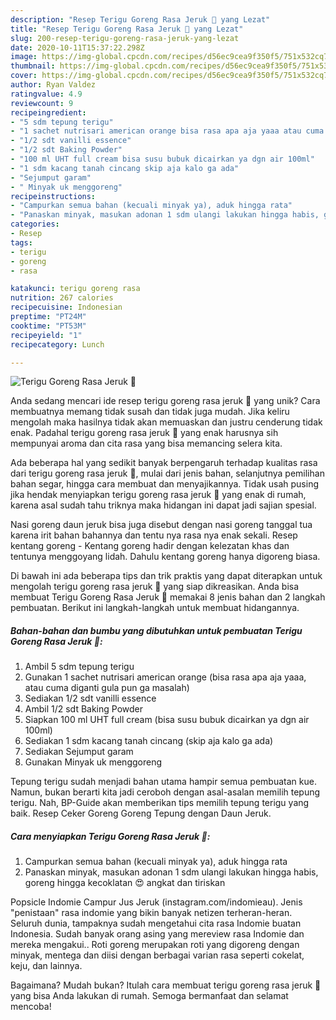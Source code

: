 ```yaml
---
description: "Resep Terigu Goreng Rasa Jeruk 🍊 yang Lezat"
title: "Resep Terigu Goreng Rasa Jeruk 🍊 yang Lezat"
slug: 200-resep-terigu-goreng-rasa-jeruk-yang-lezat
date: 2020-10-11T15:37:22.298Z
image: https://img-global.cpcdn.com/recipes/d56ec9cea9f350f5/751x532cq70/terigu-goreng-rasa-jeruk-🍊-foto-resep-utama.jpg
thumbnail: https://img-global.cpcdn.com/recipes/d56ec9cea9f350f5/751x532cq70/terigu-goreng-rasa-jeruk-🍊-foto-resep-utama.jpg
cover: https://img-global.cpcdn.com/recipes/d56ec9cea9f350f5/751x532cq70/terigu-goreng-rasa-jeruk-🍊-foto-resep-utama.jpg
author: Ryan Valdez
ratingvalue: 4.9
reviewcount: 9
recipeingredient:
- "5 sdm tepung terigu"
- "1 sachet nutrisari american orange bisa rasa apa aja yaaa atau cuma diganti gula pun ga masalah"
- "1/2 sdt vanilli essence"
- "1/2 sdt Baking Powder"
- "100 ml UHT full cream bisa susu bubuk dicairkan ya dgn air 100ml"
- "1 sdm kacang tanah cincang skip aja kalo ga ada"
- "Sejumput garam"
- " Minyak uk menggoreng"
recipeinstructions:
- "Campurkan semua bahan (kecuali minyak ya), aduk hingga rata"
- "Panaskan minyak, masukan adonan 1 sdm ulangi lakukan hingga habis, goreng hingga kecoklatan 😍 angkat dan tiriskan"
categories:
- Resep
tags:
- terigu
- goreng
- rasa

katakunci: terigu goreng rasa 
nutrition: 267 calories
recipecuisine: Indonesian
preptime: "PT24M"
cooktime: "PT53M"
recipeyield: "1"
recipecategory: Lunch

---
```



![Terigu Goreng Rasa Jeruk 🍊](https://img-global.cpcdn.com/recipes/d56ec9cea9f350f5/751x532cq70/terigu-goreng-rasa-jeruk-🍊-foto-resep-utama.jpg)

Anda sedang mencari ide resep terigu goreng rasa jeruk 🍊 yang unik? Cara membuatnya memang tidak susah dan tidak juga mudah. Jika keliru mengolah maka hasilnya tidak akan memuaskan dan justru cenderung tidak enak. Padahal terigu goreng rasa jeruk 🍊 yang enak harusnya sih mempunyai aroma dan cita rasa yang bisa memancing selera kita.

Ada beberapa hal yang sedikit banyak berpengaruh terhadap kualitas rasa dari terigu goreng rasa jeruk 🍊, mulai dari jenis bahan, selanjutnya pemilihan bahan segar, hingga cara membuat dan menyajikannya. Tidak usah pusing jika hendak menyiapkan terigu goreng rasa jeruk 🍊 yang enak di rumah, karena asal sudah tahu triknya maka hidangan ini dapat jadi sajian spesial.

Nasi goreng daun jeruk bisa juga disebut dengan nasi goreng tanggal tua karena irit bahan bahannya dan tentu nya rasa nya enak sekali. Resep kentang goreng - Kentang goreng hadir dengan kelezatan khas dan tentunya menggoyang lidah. Dahulu kentang goreng hanya digoreng biasa.


Di bawah ini ada beberapa tips dan trik praktis yang dapat diterapkan untuk mengolah terigu goreng rasa jeruk 🍊 yang siap dikreasikan. Anda bisa membuat Terigu Goreng Rasa Jeruk 🍊 memakai 8 jenis bahan dan 2 langkah pembuatan. Berikut ini langkah-langkah untuk membuat hidangannya.

<!--inarticleads1-->

##### Bahan-bahan dan bumbu yang dibutuhkan untuk pembuatan Terigu Goreng Rasa Jeruk 🍊:

1. Ambil 5 sdm tepung terigu
1. Gunakan 1 sachet nutrisari american orange (bisa rasa apa aja yaaa, atau cuma diganti gula pun ga masalah)
1. Sediakan 1/2 sdt vanilli essence
1. Ambil 1/2 sdt Baking Powder
1. Siapkan 100 ml UHT full cream (bisa susu bubuk dicairkan ya dgn air 100ml)
1. Sediakan 1 sdm kacang tanah cincang (skip aja kalo ga ada)
1. Sediakan Sejumput garam
1. Gunakan  Minyak uk menggoreng


Tepung terigu sudah menjadi bahan utama hampir semua pembuatan kue. Namun, bukan berarti kita jadi ceroboh dengan asal-asalan memilih tepung terigu. Nah, BP-Guide akan memberikan tips memilih tepung terigu yang baik. Resep Ceker Goreng Goreng Tepung dengan Daun Jeruk. 

<!--inarticleads2-->

##### Cara menyiapkan Terigu Goreng Rasa Jeruk 🍊:

1. Campurkan semua bahan (kecuali minyak ya), aduk hingga rata
1. Panaskan minyak, masukan adonan 1 sdm ulangi lakukan hingga habis, goreng hingga kecoklatan 😍 angkat dan tiriskan


Popsicle Indomie Campur Jus Jeruk (instagram.com/indomieau). Jenis &#34;penistaan&#34; rasa indomie yang bikin banyak netizen terheran-heran. Seluruh dunia, tampaknya sudah mengetahui cita rasa Indomie buatan Indonesia. Sudah banyak orang asing yang mereview rasa Indomie dan mereka mengakui.. Roti goreng merupakan roti yang digoreng dengan minyak, mentega dan diisi dengan berbagai varian rasa seperti cokelat, keju, dan lainnya. 

Bagaimana? Mudah bukan? Itulah cara membuat terigu goreng rasa jeruk 🍊 yang bisa Anda lakukan di rumah. Semoga bermanfaat dan selamat mencoba!
